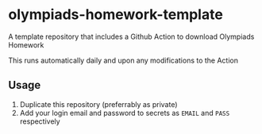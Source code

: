 # olympiads-homework-template

A template repository that includes a Github Action to download Olympiads Homework

This runs automatically daily and upon any modifications to the Action

## Usage

1. Duplicate this repository (preferrably as private)
1. Add your login email and password to secrets as `EMAIL` and `PASS` respectively
